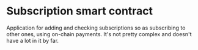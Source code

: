 # Subscription smart contract

Application for adding and checking subscriptions so a​s subscribing to​ other ones, using on-chain payments. It's not pretty complex and doesn't have a lot in it by far.
